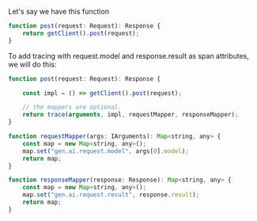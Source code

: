 
Let's say we have this function

```js
function post(request: Request): Response {
    return getClient().post(request);
}
```

To add tracing with request.model and response.result as span attributes, we will do this:

```js
function post(request: Request): Response {

    const impl = () => getClient().post(request);

    // the mappers are optional.
    return trace(arguments, impl, requestMapper, responseMapper);
}

function requestMapper(args: IArguments): Map<string, any> {
    const map = new Map<string, any>();
    map.set("gen.ai.request.model", args[0].model);
    return map;
}

function responseMapper(response: Response): Map<string, any> {
    const map = new Map<string, any>();
    map.set("gen.ai.request.result", response.result);
    return map;
}
```
